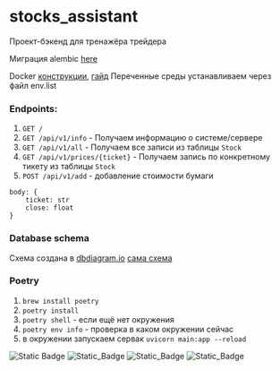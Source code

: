 # stocks_assistant
Проект-бэкенд для тренажёра трейдера

Миграция alembic [here](./alembic/README.md)

Docker [конструкции](https://tproger.ru/translations/docker-instuction/), [гайд](https://habr.com/ru/post/310460/)
Переченные среды устанавливаем через файл env.list

### Endpoints:
1. `GET /`
2. `GET /api/v1/info` - Получаем информацию о системе/сервере
3. `GET /api/v1/all` - Получаем все записи из таблицы `Stock`
4. `GET /api/v1/prices/{ticket}` - Получаем запись по конкретному тикету из таблицы `Stock`
5. `POST /api/v1/add` - добавление стоимости бумаги
```josn 
body: {
    ticket: str
    close: float
}
```

### Database schema
Схема создана в [dbdiagram.io](https://dbdiagram.io) [сама схема](https://dbdiagram.io/embed/624953fed043196e39e57b34)


### Poetry
1. `brew install poetry`
2. `poetry install`
3. `poetry shell` - если ещё нет окружения
4. `poetry env info` - проверка в каком окружении сейчас
5. в окружении запускаем сервак `uvicorn main:app --reload`

![Static Badge](https://img.shields.io/badge/python-3.11-74aa9c?style=for-the-badge&logo=python)
![Static_Badge](https://img.shields.io/badge/fastApi-74aa9c?style=for-the-badge&logo=fastapi)
![Static_Badge](https://img.shields.io/badge/alembic-74aa9c?style=for-the-badge&logo=alembic)
![Static_Badge](https://img.shields.io/badge/sqlalchemy-74aa9c?style=for-the-badge&logo=sqlalchemy)
